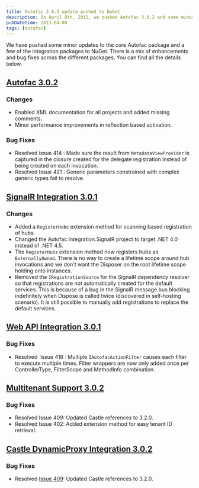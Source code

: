 ```yaml
---
title: Autofac 3.0.2 update pushed to NuGet
description: On April 8th, 2013, we pushed Autofac 3.0.2 and some minor updates to the core Autofac package and a few of the integration packages to NuGet. These updates include a mix of enhancements and bug fixes across different packages such as SignalR Integration 3.0.1, Web API Integration 3.0.1 and Multitenant Support 3.0.2 and Castle DynamicProxy Integration 3.0.2.
pubDatetime: 2013-04-08
tags: [autofac]
---
```


We have pushed some minor updates to the core Autofac package and a few of the integration packages to NuGet. There is a mix of enhancements and bug fixes across the different packages. You can find all the details below.

## [Autofac 3.0.2](https://nuget.org/packages/Autofac)

### Changes

- Enabled XML documentation for all projects and added missing comments.
- Minor performance improvements in reflection based activation.

### Bug Fixes

- Resolved issue 414 : Made sure the result from `MetadataViewProvider` is captured in the closure created for the delegate registration instead of being created on each invocation.
- Resolved Issue 421 : Generic parameters constrained with complex generic types fail to resolve.

## [SignalR Integration 3.0.1](https://nuget.org/packages/Autofac.SignalR)

### Changes

- Added a `RegisterHubs` extension method for scanning based registration of hubs.
- Changed the Autofac.Integration.SignalR project to target .NET 4.0 instead of .NET 4.5.
- The `RegisterHubs` extension method now registers hubs as `ExternallyOwned`. There is no way to create a lifetime scope around hub invocations and we don't want the Disposer on the root lifetime scope holding onto instances.
- Removed the `IRegistrationSource` for the SignalR dependency resolver so that registrations are not automatically created for the default services. This is because of a bug in the SignalR message bus blocking indefinitely when Dispose is called twice (discovered in self-hosting scenario). It is still possible to manually add registrations to replace the default services.

## [Web API Integration 3.0.1](https://nuget.org/packages/Autofac.WebApi)

### Bug Fixes

- Resolved  Issue 418 : Multiple `IAutofacActionFilter` causes each filter to execute multiple times. Filter wrappers are now only added once per ControllerType, FilterScope and MethodInfo combination.

## [Multitenant Support 3.0.2](https://nuget.org/packages/Autofac.Extras.Multitenant)

### Bug Fixes

- Resolved Issue 409: Updated Castle references to 3.2.0.
- Resolved Issue 402: Added extension method for easy tenant ID retrieval.

## [Castle DynamicProxy Integration 3.0.2](https://nuget.org/packages/Autofac.Extras.DynamicProxy2)

### Bug Fixes

- Resolved [Issue 409](https://code.google.com/p/autofac/issues/detail?id=409): Updated Castle references to 3.2.0.
